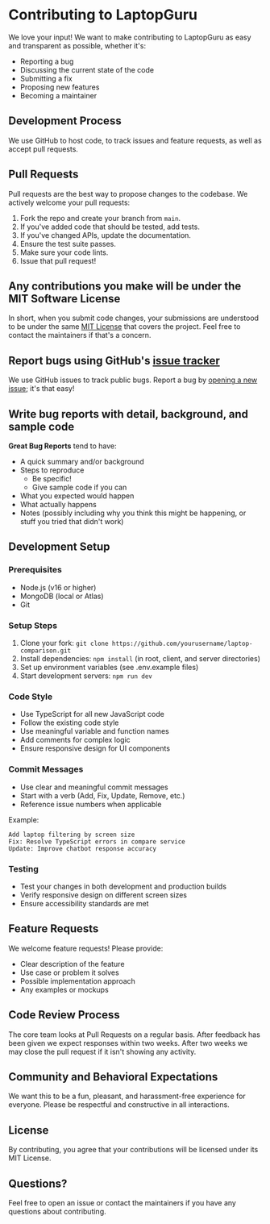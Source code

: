 # Contributing to LaptopGuru

We love your input! We want to make contributing to LaptopGuru as easy and transparent as possible, whether it's:

- Reporting a bug
- Discussing the current state of the code
- Submitting a fix
- Proposing new features
- Becoming a maintainer

## Development Process

We use GitHub to host code, to track issues and feature requests, as well as accept pull requests.

## Pull Requests

Pull requests are the best way to propose changes to the codebase. We actively welcome your pull requests:

1. Fork the repo and create your branch from `main`.
2. If you've added code that should be tested, add tests.
3. If you've changed APIs, update the documentation.
4. Ensure the test suite passes.
5. Make sure your code lints.
6. Issue that pull request!

## Any contributions you make will be under the MIT Software License

In short, when you submit code changes, your submissions are understood to be under the same [MIT License](http://choosealicense.com/licenses/mit/) that covers the project. Feel free to contact the maintainers if that's a concern.

## Report bugs using GitHub's [issue tracker](https://github.com/yourusername/laptop-comparison/issues)

We use GitHub issues to track public bugs. Report a bug by [opening a new issue](https://github.com/yourusername/laptop-comparison/issues/new); it's that easy!

## Write bug reports with detail, background, and sample code

**Great Bug Reports** tend to have:

- A quick summary and/or background
- Steps to reproduce
  - Be specific!
  - Give sample code if you can
- What you expected would happen
- What actually happens
- Notes (possibly including why you think this might be happening, or stuff you tried that didn't work)

## Development Setup

### Prerequisites

- Node.js (v16 or higher)
- MongoDB (local or Atlas)
- Git

### Setup Steps

1. Clone your fork: `git clone https://github.com/yourusername/laptop-comparison.git`
2. Install dependencies: `npm install` (in root, client, and server directories)
3. Set up environment variables (see .env.example files)
4. Start development servers: `npm run dev`

### Code Style

- Use TypeScript for all new JavaScript code
- Follow the existing code style
- Use meaningful variable and function names
- Add comments for complex logic
- Ensure responsive design for UI components

### Commit Messages

- Use clear and meaningful commit messages
- Start with a verb (Add, Fix, Update, Remove, etc.)
- Reference issue numbers when applicable

Example:

```
Add laptop filtering by screen size
Fix: Resolve TypeScript errors in compare service
Update: Improve chatbot response accuracy
```

### Testing

- Test your changes in both development and production builds
- Verify responsive design on different screen sizes
- Ensure accessibility standards are met

## Feature Requests

We welcome feature requests! Please provide:

- Clear description of the feature
- Use case or problem it solves
- Possible implementation approach
- Any examples or mockups

## Code Review Process

The core team looks at Pull Requests on a regular basis. After feedback has been given we expect responses within two weeks. After two weeks we may close the pull request if it isn't showing any activity.

## Community and Behavioral Expectations

We want this to be a fun, pleasant, and harassment-free experience for everyone. Please be respectful and constructive in all interactions.

## License

By contributing, you agree that your contributions will be licensed under its MIT License.

## Questions?

Feel free to open an issue or contact the maintainers if you have any questions about contributing.
